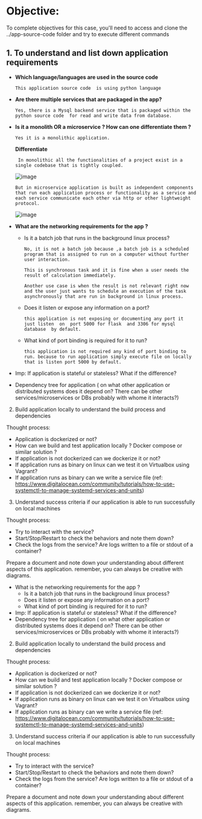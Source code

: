 # Objective:

To complete objectives for this case, you'll need to access and clone the ../app-source-code folder and try to execute different commands

## 1. To understand and list down application requirements
- **Which language/languages are used in the source code**

   ```This application source code  is using python language```
   
- **Are there multiple services that are packaged in the app?**
    
   ```Yes, there is a Mysql backend service that is packaged within the python source code  for read and write data from database.```
   
- **Is it a monolith OR a microservice ? How can one differentiate them ?**

   ```Yes it is a monolithic application.```
   
  **Differentiate** 
    
  ``` In monolithic all the functionalities of a project exist in a single codebase that is tightly coupled.```
   
   ![image](https://user-images.githubusercontent.com/98619865/167298363-43fbf490-c2fc-4b07-afd4-9bfaea542691.png)
   
   ```But in microservice application is built as independent components that run each application process or functionality as a service and each service communicate each other via http or other lightweight protocol.```
    
   ![image](https://user-images.githubusercontent.com/98619865/167298374-21cb8864-9028-4818-8f4d-0ceabe3ef87e.png)
    

- **What are the networking requirements for the app ?**

    - Is it a batch job that runs in the background linux process?

        ```No, it is not a batch job because ,a batch job is a scheduled program that is assigned to run on a computer without further user interaction.```

        ```This is synchronous task and it is fine when a user needs the result of calculation immediately.``` 

        ```Another use case is when the result is not relevant right now and the user just wants to schedule an execution of the task asynchronously that are run in background in linux process.```

    - Does it listen or expose any information on a port?

      ```this application is not exposing or documenting any port it just listen  on  port 5000 for flask  and 3306 for mysql database  by default.```
      
    - What kind of port binding is required for it to run?
    
      ```this application is not required any kind of port binding to run. because to run application simply execute file on locally that is listen port 5000 by default. ```





- Imp: If application is stateful or stateless? What if the difference?
- Dependency tree for application ( on what other application or distributed systems does it depend on? There can be other services/microservices or DBs probably with whome it interacts?)

2. Build application locally to understand the build process and dependencies

Thought process:
- Application is dockerized or not?
- How can we build and test application locally ? Docker compose or similar solution ?
- If application is not dockerized can we dockerize it or not?
- If application runs as binary on linux can we test it on Virtualbox using Vagrant?
- If application runs as binary can we write a service file (ref: https://www.digitalocean.com/community/tutorials/how-to-use-systemctl-to-manage-systemd-services-and-units)

3. Understand success criteria if our application is able to run successfully on local machines

Thought process:
- Try to interact with the service?
- Start/Stop/Restart to check the behaviors and note them down?
- Check the logs from the service? Are logs written to a file or stdout of a container?

Prepare a document and note down your understanding about different aspects of this application. remember, you can always be creative with diagrams.
- What is the networking requirements for the app ?
    - Is it a batch job that runs in the background linux process? 
    - Does it listen or expose any information on a port?
    - What kind of port binding is required for it to run?
- Imp: If application is stateful or stateless? What if the difference?
- Dependency tree for application ( on what other application or distributed systems does it depend on? There can be other services/microservices or DBs probably with whome it interacts?)

2. Build application locally to understand the build process and dependencies

Thought process:
- Application is dockerized or not?
- How can we build and test application locally ? Docker compose or similar solution ?
- If application is not dockerized can we dockerize it or not?
- If application runs as binary on linux can we test it on Virtualbox using Vagrant?
- If application runs as binary can we write a service file (ref: https://www.digitalocean.com/community/tutorials/how-to-use-systemctl-to-manage-systemd-services-and-units)

3. Understand success criteria if our application is able to run successfully on local machines

Thought process:
- Try to interact with the service?
- Start/Stop/Restart to check the behaviors and note them down?
- Check the logs from the service? Are logs written to a file or stdout of a container?

Prepare a document and note down your understanding about different aspects of this application. remember, you can always be creative with diagrams.
